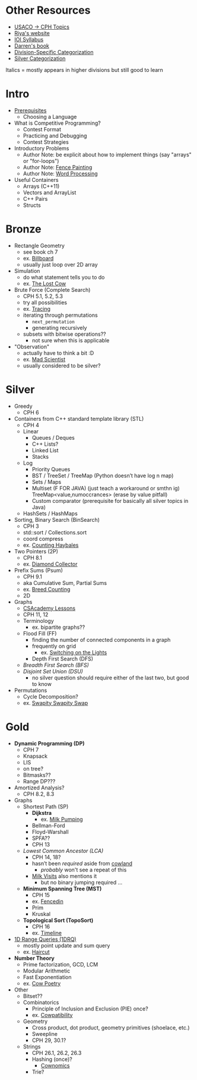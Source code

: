 # Other Resources

 - [USACO -> CPH Topics](https://github.com/bqi343/USACO/blob/master/Contests/USACO%20Links/USACO%20Topics.md)
 - [Riya's website](https://www.vplanetcoding.com/courses)
 - [IOI Syllabus](https://people.ksp.sk/~misof/ioi-syllabus/ioi-syllabus.pdf)
 - [Darren's book](https://www.overleaf.com/project/5e73f65cde1d010001224d8a)
 - [Division-Specific Categorization](https://github.com/bqi343/USACO/blob/master/Contests/USACO%20Links/Division-Specific/Silver.md)
 - [Silver Categorization](https://docs.google.com/document/d/1ba2jr2PFrtxHuGfvdjYVKX-8VzkQAdhpiMLlpXxiAOM/edit)

Italics = mostly appears in higher divisions but still good to learn

# Intro

 - [Prerequisites](https://thecodingwizard.github.io/usaco-training-2.0/Intro_Prerequisites)
   - Choosing a Language
 - What is Competitive Programming?
   - Contest Format
   - Practicing and Debugging
   - Contest Strategies
 - Introductory Problems
   - Author Note: be explicit about how to implement things (say "arrays" or "for-loops")
   - Author Note: [Fence Painting](http://usaco.org/index.php?page=viewproblem2&cpid=567)
   - Author Note: [Word Processing](http://usaco.org/index.php?page=viewproblem2&cpid=987)
 - Useful Containers
   - Arrays (C++11)
   - Vectors and ArrayList
   - C++ Pairs
   - Structs

# Bronze

 - Rectangle Geometry
   - see book ch 7
   - ex. [Billboard](http://usaco.org/index.php?page=viewproblem2&cpid=759)
   - usually just loop over 2D array
 - Simulation
   - do what statement tells you to do
   - ex. [The Lost Cow](http://usaco.org/index.php?page=viewproblem2&cpid=735)
 - Brute Force (Complete Search)
   - CPH 5.1, 5.2, 5.3
   - try all possibilities
   - ex. [Tracing](http://usaco.org/index.php?page=viewproblem2&cpid=1037)
   - iterating through permutations
     - `next_permutation`
     - generating recursively
   - subsets with bitwise operations??
     - not sure when this is applicable
 - "Observation"
   - actually have to think a bit :D
   - ex. [Mad Scientist](http://usaco.org/index.php?page=viewproblem2&cpid=1012)
   - usually considered to be silver?

# Silver

 - Greedy
   - CPH 6
 - Containers from C++ standard template library (STL)
   - CPH 4
   - Linear
     - Queues / Deques
     - C++ Lists?
     - Linked List
     - Stacks
   - Log
     - Priority Queues
     - BST / TreeSet / TreeMap (Python doesn’t have log n map)
     - Sets / Maps
     - Multiset (F FOR JAVA) (just teach a workaround or smthn ig) TreeMap<value,numoccrances> (erase by value pitfall)
     - Custom comparator (prerequisite for basically all silver topics in Java)
   - HashSets / HashMaps
 - Sorting, Binary Search (BinSearch)
   - CPH 3
   - std::sort / Collections.sort
   - coord compress
   - ex. [Counting Haybales](http://usaco.org/index.php?page=viewproblem2&cpid=666)
 - Two Pointers (2P)
   - CPH 8.1
   - ex. [Diamond Collector](http://usaco.org/index.php?page=viewproblem2&cpid=643)
 - Prefix Sums (Psum)
   - CPH 9.1
   - aka Cumulative Sum, Partial Sums
   - ex. [Breed Counting](http://www.usaco.org/index.php?page=viewproblem2&cpid=572)
   - 2D
 - Graphs
   - [CSAcademy Lessons](https://csacademy.com/lessons/)
   - CPH 11, 12
   - Terminology
     - ex. bipartite graphs??
   - Flood Fill (FF)
     - finding the number of connected components in a graph
     - frequently on grid
       - ex. [Switching on the Lights](http://www.usaco.org/index.php?page=viewproblem2&cpid=570)
     - Depth First Search (DFS)
   - *Breadth First Search (BFS)*
   - *Disjoint Set Union (DSU)*
     - no silver question should require either of the last two, but good to know
 - Permutations 
   - Cycle Decomposition?
   - ex. [Swapity Swapity Swap](http://www.usaco.org/index.php?page=viewproblem2&cpid=1014)

# Gold

 - **Dynamic Programming (DP)**
   - CPH 7
   - Knapsack
   - LIS
   - on tree?
   - Bitmasks??
   - Range DP???
 - Amortized Analysis?
   - CPH 8.2, 8.3
 - Graphs
   - Shortest Path (SP)
     - **Dijkstra**
       - ex. [Milk Pumping](http://www.usaco.org/index.php?page=viewproblem2&cpid=969)
     - Bellman-Ford
     - Floyd-Warshall
     - SPFA??
     - CPH 13
   - *Lowest Common Ancestor (LCA)*
     - CPH 14, 18?
     - hasn’t been *required* aside from [cowland](http://www.usaco.org/index.php?page=viewproblem2&cpid=921)
       - *probably* won't see a repeat of this
     - [Milk Visits](http://www.usaco.org/index.php?page=viewproblem2&cpid=970) also mentions it
       - but no binary jumping required ...
   - **Minimum Spanning Tree (MST)**
     - CPH 15
     - ex. [Fencedin](http://www.usaco.org/index.php?page=viewproblem2&cpid=623)
     - Prim
     - Kruskal
   - **Topological Sort (TopoSort)**
     - CPH 16
     - ex. [Timeline](http://www.usaco.org/index.php?page=viewproblem2&cpid=1017)
 - [1D Range Queries (1DRQ)](https://thecodingwizard.github.io/usaco-training-2.0/Gold_1DRQ)
   - mostly point update and sum query
   - ex. [Haircut](http://www.usaco.org/index.php?page=viewproblem2&cpid=1041)
 - **Number Theory**
   - Prime factorization, GCD, LCM
   - Modular Arithmetic
   - Fast Exponentiation 
   - ex. [Cow Poetry](http://usaco.org/index.php?page=viewproblem2&cpid=897)
 - Other
   - Bitset??
   - Combinatorics
     - Principle of Inclusion and Exclusion (PIE) once?
     - ex. [Cowpatibility](http://usaco.org/index.php?page=viewproblem2&cpid=862)
   - Geometry
     - Cross product, dot product, geometry primitives (shoelace, etc.)
     - Sweepline
     - CPH 29, 30.1?
   - Strings
     - CPH 26.1, 26.2, 26.3
     - Hashing (once)?
       - [Cownomics](http://www.usaco.org/index.php?page=viewproblem2&cpid=741)
     - Trie?
